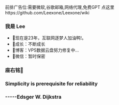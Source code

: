 前排广告位:需要微软,谷歌邮箱,网络代理,免费GPT
点这里https://github.com/Leexone/Leexone/wiki
### 我是 Lee

-  :tiger:现在是23年，互联网逐梦人加油鸭!。
- :ocean:成长：不断成长
- :memo:博客：VPS数据云盘努力修复中...
-  :speech_balloon:微信：暂时保密

### 座右铭:stars:

###  Simplicity is prerequisite for reliability  

###                                                                 -----Edsger W. Dijkstra
